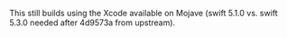 This still builds using the Xcode available on Mojave (swift 5.1.0 vs. swift 5.3.0 needed after 4d9573a from upstream).
